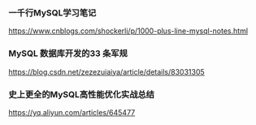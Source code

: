 ### 一千行MySQL学习笔记
https://www.cnblogs.com/shockerli/p/1000-plus-line-mysql-notes.html
### MySQL 数据库开发的33 条军规
https://blog.csdn.net/zezezuiaiya/article/details/83031305
### 史上更全的MySQL高性能优化实战总结
https://yq.aliyun.com/articles/645477
